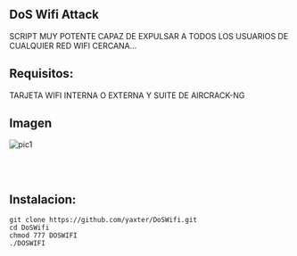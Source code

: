 ## DoS Wifi Attack
    
SCRIPT MUY POTENTE CAPAZ DE EXPULSAR A TODOS LOS USUARIOS DE CUALQUIER
RED WIFI CERCANA...


## Requisitos: 
TARJETA WIFI INTERNA O EXTERNA Y SUITE DE AIRCRACK-NG
            
            
 ## Imagen           
![pic1](https://i.ibb.co/xG371LP/Captura-de-pantalla-2020-09-22-01-09-14.png) 

<br /><br />

## Instalacion:
```
git clone https://github.com/yaxter/DoSWifi.git
cd DoSWifi
chmod 777 DOSWIFI
./DOSWIFI
```          
 

